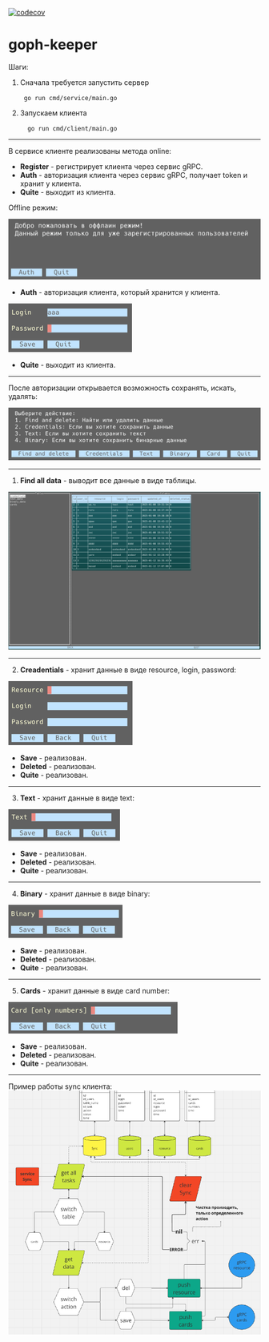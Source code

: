 [![codecov](https://codecov.io/gh/kamencov/goph-keeper/branch/iter3/graph/badge.svg?token=1ZHJfDLN5k)](https://codecov.io/gh/kamencov/goph-keeper)
# goph-keeper

Шаги:

1. Сначала требуется запустить сервер

        go run cmd/service/main.go

2. Запускаем клиента

         go run cmd/client/main.go
___
В сервисе клиенте реализованы метода online:

- **Register** - регистрирует клиента через сервис gRPC.
- **Auth** - авторизация клиента через сервис gRPC, получает token и хранит у клиента.
- **Quite** - выходит из клиента.

Offline режим:

![img_5.png](img_5.png)
- **Auth** - авторизация клиента, который хранится у клиента.

![img_6.png](img_6.png)
- **Quite** - выходит из клиента.
___
После авторизации открывается возможность сохранять, искать, удалять:

![img_7.png](img_7.png)
___
1. **Find all data** - выводит все данные в виде таблицы.

![img_8.png](img_8.png)
___
2. **Creadentials** - хранит данные в виде resource, login, password:

![img_9.png](img_9.png)
- **Save** - реализован.
- **Deleted** - реализован.
- **Quite** - реализован.
___
3. **Text** - хранит данные в виде text:

![img_10.png](img_10.png)
- **Save** - реализован.
- **Deleted** - реализован.
- **Quite** - реализован.
___
4. **Binary** - хранит данные в виде binary:

![img_11.png](img_11.png)
- **Save** - реализован.
- **Deleted** - реализован.
- **Quite** - реализован.
___
5. **Cards** - хранит данные в виде card number:

![img_12.png](img_12.png)
- **Save** - реализован.
- **Deleted** - реализован.
- **Quite** - реализован.
___
Пример работы sync клиента:
![img.png](img.png)